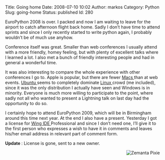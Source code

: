 Title: Going home
Date: 2008-07-10 10:02
Author: markos
Category: Python
Slug: going-home
Status: published
Id: 280

<html>
 <body>
  <div>
   <p>
    EuroPython 2008 is over. I packed and now I am waiting to leave for the airport to catch afternoon flight back home. Sadly I don’t have time to attend sprints and since I only recently started to write python again, I probably wouldn’t be of much use anyhow.
   </p>
   <p>
    Conference itself was great. Smaller than web conferences I usually attend with a more friendly, homey feeling, but with plenty of excellent talks where I learned a lot. I also met a bunch of friendly interesting people and had in general a wonderful time.
   </p>
   <p>
    It was also interesting to compare the whole experience with other conferences I go to. Apple is popular, but there are fewer
    <a class="zem_slink" href="http://en.wikipedia.org/wiki/Macintosh" rel="wikipedia" title="Macintosh">
     Macs
    </a>
    than at web events.
    <a class="zem_slink" href="http://www.ubuntu.com/" rel="homepage" title="Ubuntu (operating system)">
     Ubuntu
    </a>
    seems to completely dominate
    <a class="zem_slink" href="http://en.wikipedia.org/wiki/Linux" rel="wikipedia" title="Linux">
     Linux
    </a>
    crowd (me included), since it was the only distribution I actually have seen and Windows is in minority. Everyone is much more willing to participate to the point, where sadly not all who wanted to present a Lightning talk on last day had the opportunity to do so.
   </p>
   <p>
    I certainly hope to attend EuroPython 2009, which will be in Birmingham around this time next year. At the end I also have a present. Yesterday I got a license for
    <a class="zem_slink" href="http://www.wingware.com" rel="homepage" title="Wing IDE">
     Wing IDE
    </a>
    Professional and since I don’t need one, I’ll give it to the first person who expresses a wish to have it in comments and leaves his/her email address in relevant part of comment form.
   </p>
   <p>
    <strong>
     Update
    </strong>
    : License is gone, sent to a new owner.
   </p>
   <div class="zemanta-pixie" style="margin-top: 10px; height: 15px;">
    <a class="zemanta-pixie-a" href="http://reblog.zemanta.com/zemified/a6262891-3f96-4b97-8bf6-949cb83cba0e/" title="Zemified by Zemanta">
     <img alt="Zemanta Pixie" class="zemanta-pixie-img" src="http://img.zemanta.com/reblog_e.png?x-id=a6262891-3f96-4b97-8bf6-949cb83cba0e" style="border: medium none; float: right;"/>
    </a>
   </div>
  </div>
 </body>
</html>